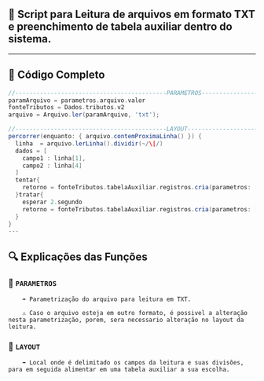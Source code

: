## 📄 Script para Leitura de arquivos em formato TXT e preenchimento de tabela auxiliar dentro do sistema.

---

## 🧠 Código Completo

```groovy
//-------------------------------------------PARAMETROS-------------------------------------------//
paramArquivo = parametros.arquivo.valor
fonteTributos = Dados.tributos.v2
arquivo = Arquivo.ler(paramArquivo, 'txt');

//-------------------------------------------LAYOUT-------------------------------------------//
percorrer(enquanto: { arquivo.contemProximaLinha() }) {
  linha  = arquivo.lerLinha().dividir(~/\|/)
  dados = [
    campo1 : linha[1],
    campo2 : linha[4]
  ]
  tentar{
    retorno = fonteTributos.tabelaAuxiliar.registros.cria(parametros: [codigoTabelaAuxiliar: 20], conteudo: dados)
  }tratar{
    esperar 2.segundo 
    retorno = fonteTributos.tabelaAuxiliar.registros.cria(parametros: [codigoTabelaAuxiliar: 20], conteudo: dados)
  }
}
---

```
## 🔍 Explicações das Funções

### 🔄 `PARAMETROS`

        ➡️ Parametrização do arquivo para leitura em TXT.

        ⚠️ Caso o arquivo esteja em outro formato, é possivel a alteração nesta parametrização, porem, sera necessario alteração no layout da leitura.

### 🔄 `LAYOUT`

        ➡️ Local onde é delimitado os campos da leitura e suas divisões, para em seguida alimentar em uma tabela auxiliar a sua escolha.

